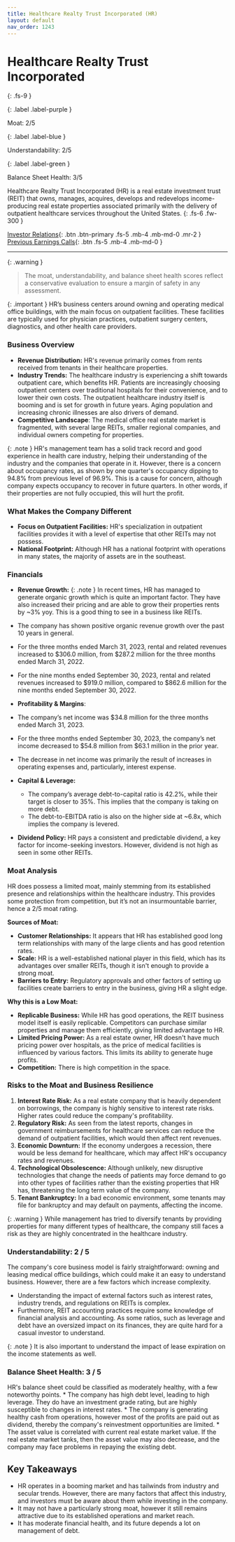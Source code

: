 ```yaml
---
title: Healthcare Realty Trust Incorporated (HR)
layout: default
nav_order: 1243
---
```


# Healthcare Realty Trust Incorporated
{: .fs-9 }

{: .label .label-purple }

Moat: 2/5

{: .label .label-blue }

Understandability: 2/5

{: .label .label-green }

Balance Sheet Health: 3/5

Healthcare Realty Trust Incorporated (HR) is a real estate investment trust (REIT) that owns, manages, acquires, develops and redevelops income-producing real estate properties associated primarily with the delivery of outpatient healthcare services throughout the United States.
{: .fs-6 .fw-300 }

[Investor Relations](https://www.google.com/search?q=HR+investor+relations){: .btn .btn-primary .fs-5 .mb-4 .mb-md-0 .mr-2 }
[Previous Earnings Calls](https://discountingcashflows.com/company/HR/transcripts/){: .btn .fs-5 .mb-4 .mb-md-0 }

---

{: .warning }
>The moat, understandability, and balance sheet health scores reflect a conservative evaluation to ensure a margin of safety in any assessment.



{: .important }
HR’s business centers around owning and operating medical office buildings, with the main focus on outpatient facilities. These facilities are typically used for physician practices, outpatient surgery centers, diagnostics, and other health care providers.

### Business Overview

*   **Revenue Distribution:** HR's revenue primarily comes from rents received from tenants in their healthcare properties.
*   **Industry Trends:** The healthcare industry is experiencing a shift towards outpatient care, which benefits HR. Patients are increasingly choosing outpatient centers over traditional hospitals for their convenience, and to lower their own costs. The outpatient healthcare industry itself is booming and is set for growth in future years. Aging population and increasing chronic illnesses are also drivers of demand.
*    **Competitive Landscape**: The medical office real estate market is fragmented, with several large REITs, smaller regional companies, and individual owners competing for properties.

{: .note }
HR's management team has a solid track record and good experience in health care industry, helping their understanding of the industry and the companies that operate in it.
However, there is a concern about occupancy rates, as shown by one quarter's occupancy dipping to 94.8% from previous level of 96.9%. This is a cause for concern, although company expects occupancy to recover in future quarters. In other words, if their properties are not fully occupied, this will hurt the profit.

### What Makes the Company Different
*  **Focus on Outpatient Facilities:** HR's specialization in outpatient facilities provides it with a level of expertise that other REITs may not possess. 
*  **National Footprint:** Although HR has a national footprint with operations in many states, the majority of assets are in the southeast.

### Financials

*   **Revenue Growth:**
{: .note }
In recent times, HR has managed to generate organic growth which is quite an important factor. They have also increased their pricing and are able to grow their properties rents by ~3% yoy. This is a good thing to see in a business like REITs.
  *   The company has shown positive organic revenue growth over the past 10 years in general. 
  *   For the three months ended March 31, 2023, rental and related revenues increased to $306.0 million, from $287.2 million for the three months ended March 31, 2022.
  *   For the nine months ended September 30, 2023, rental and related revenues increased to $919.0 million, compared to $862.6 million for the nine months ended September 30, 2022.

*  **Profitability & Margins**:
  *    The company’s net income was $34.8 million for the three months ended March 31, 2023. 
  *   For the three months ended September 30, 2023, the company’s net income decreased to $54.8 million from $63.1 million in the prior year.
  *   The decrease in net income was primarily the result of increases in operating expenses and, particularly, interest expense.
* **Capital & Leverage:**
   *   The company’s average debt-to-capital ratio is 42.2%, while their target is closer to 35%. This implies that the company is taking on more debt.
  *   The debt-to-EBITDA ratio is also on the higher side at ~6.8x, which implies the company is levered.
*    **Dividend Policy:** HR pays a consistent and predictable dividend, a key factor for income-seeking investors. However, dividend is not high as seen in some other REITs.

### Moat Analysis

HR does possess a limited moat, mainly stemming from its established presence and relationships within the healthcare industry. This provides some protection from competition, but it’s not an insurmountable barrier, hence a 2/5 moat rating.

**Sources of Moat:**
*   **Customer Relationships:** It appears that HR has established good long term relationships with many of the large clients and has good retention rates.
*    **Scale:** HR is a well-established national player in this field, which has its advantages over smaller REITs, though it isn't enough to provide a strong moat.
*   **Barriers to Entry:** Regulatory approvals and other factors of setting up facilities create barriers to entry in the business, giving HR a slight edge. 

**Why this is a Low Moat:**
*   **Replicable Business:** While HR has good operations, the REIT business model itself is easily replicable. Competitors can purchase similar properties and manage them efficiently, giving limited advantage to HR.
*    **Limited Pricing Power:** As a real estate owner, HR doesn't have much pricing power over hospitals, as the price of medical facilities is influenced by various factors. This limits its ability to generate huge profits.
*  **Competition:** There is high competition in the space.

### Risks to the Moat and Business Resilience

1.  **Interest Rate Risk:** As a real estate company that is heavily dependent on borrowings, the company is highly sensitive to interest rate risks. Higher rates could reduce the company's profitability.
2.  **Regulatory Risk:** As seen from the latest reports, changes in government reimbursements for healthcare services can reduce the demand of outpatient facilities, which would then affect rent revenues. 
3.  **Economic Downturn:** If the economy undergoes a recession, there would be less demand for healthcare, which may affect HR's occupancy rates and revenues. 
4.  **Technological Obsolescence:** Although unlikely, new disruptive technologies that change the needs of patients may force demand to go into other types of facilities rather than the existing properties that HR has, threatening the long term value of the company.
5.  **Tenant Bankruptcy:** In a bad economic environment, some tenants may file for bankruptcy and may default on payments, affecting the income.

{: .warning }
While management has tried to diversify tenants by providing properties for many different types of healthcare, the company still faces a risk as they are highly concentrated in the healthcare industry.

### Understandability: 2 / 5
The company's core business model is fairly straightforward: owning and leasing medical office buildings, which could make it an easy to understand business. However, there are a few factors which increase complexity.
  *   Understanding the impact of external factors such as interest rates, industry trends, and regulations on REITs is complex.
  *   Furthermore, REIT accounting practices require some knowledge of financial analysis and accounting. As some ratios, such as leverage and debt have an oversized impact on its finances, they are quite hard for a casual investor to understand.

{: .note }
It is also important to understand the impact of lease expiration on the income statements as well.

### Balance Sheet Health: 3 / 5

HR's balance sheet could be classified as moderately healthy, with a few noteworthy points.
    *    The company has high debt level, leading to high leverage. They do have an investment grade rating, but are highly susceptible to changes in interest rates.
    *    The company is generating healthy cash from operations, however most of the profits are paid out as dividend, thereby the company's reinvestment opportunities are limited. 
    *   The asset value is correlated with current real estate market value. If the real estate market tanks, then the asset value may also decrease, and the company may face problems in repaying the existing debt.

## Key Takeaways

*   HR operates in a booming market and has tailwinds from industry and secular trends. However, there are many factors that affect this industry, and investors must be aware about them while investing in the company.
*   It may not have a particularly strong moat, however it still remains attractive due to its established operations and market reach.
*    It has moderate financial health, and its future depends a lot on management of debt.

